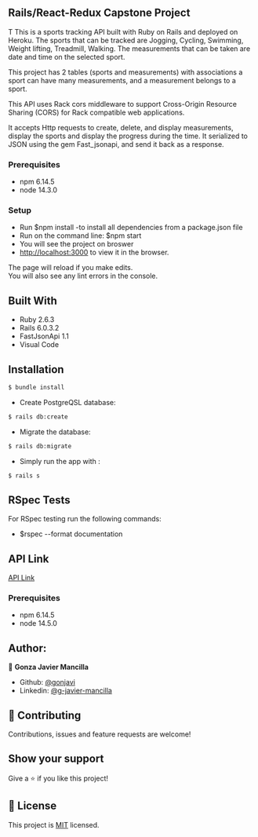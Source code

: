 ## Rails/React-Redux Capstone Project
T
This is a sports tracking  API built with Ruby on Rails and deployed on Heroku. The sports that can be tracked are Jogging, Cycling, Swimming, Weight lifting, Treadmill, Walking. The measurements that can be taken are date and time on the selected sport.

This project has 2 tables (sports and measurements) with associations a sport can have many measurements, and a measurement belongs to a sport. 

This API uses Rack cors middleware to support Cross-Origin Resource Sharing (CORS) for Rack compatible web applications.

It accepts Http requests to create, delete, and display measurements, display the sports and display the progress during the time. It serialized to JSON using the gem Fast_jsonapi, and send it back as a response.



### Prerequisites
- npm 6.14.5
- node 14.3.0

### Setup

- Run $npm install   -to install all dependencies from a package.json file
- Run on the command line: $npm start
- You will see the project on broswer
- [http://localhost:3000](http://localhost:3000) to view it in the browser.

The page will reload if you make edits.<br />
You will also see any lint errors in the console.


## Built With

- Ruby 2.6.3
- Rails 6.0.3.2
- FastJsonApi 1.1
- Visual Code

## Installation

```bash
$ bundle install
```
* Create PostgreQSL database:
```bash
$ rails db:create
```
* Migrate the database:
```bash
$ rails db:migrate
```
* Simply run the app with :
```bash
$ rails s
```
## RSpec Tests

For RSpec testing run the following commands:

- $rspec --format documentation

## API Link

[API Link](https://trackingapi-gon.herokuapp.com/)

### Prerequisites

- npm 6.14.5
- node 14.5.0


## Author:
👤 **Gonza Javier Mancilla**

- Github: [@gonjavi](https://github.com/gonjavi)
- Linkedin: [@g-javier-mancilla](https://www.linkedin.com/in/g-mancillla)


## 🤝 Contributing

Contributions, issues and feature requests are welcome!


## Show your support

Give a ⭐️ if you like this project!


## 📝 License

This project is [MIT](lic.url) licensed.
